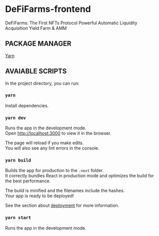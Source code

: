 # DeFiFarms-frontend

DeFiFarms: The First NFTs Protocol Powerful Automatic Liquidity Acquisition Yield Farm &amp; AMM

## PACKAGE MANAGER

[Yarn](https://yarnpkg.com/)

## AVAIABLE SCRIPTS

In the project directory, you can run:

### `yarn`

Install dependencies.

### `yarn dev`

Runs the app in the development mode.<br>
Open [http://localhost:3000](http://localhost:3000) to view it in the browser.

The page will reload if you make edits.<br>
You will also see any lint errors in the console.

### `yarn build`

Builds the app for production to the `.next` folder.<br>
It correctly bundles React in production mode and optimizes the build for the best performance.

The build is minified and the filenames include the hashes.<br>
Your app is ready to be deployed!

See the section about [deployment](https://nextjs.org/learn/basics/deploying-nextjs-app) for more information.

### `yarn start`

Runs the app in the development mode.
